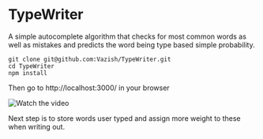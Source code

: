 # TypeWriter
A simple autocomplete algorithm that checks for most common words as well as mistakes and predicts the word being type based simple probability.

    git clone git@github.com:Vazish/TypeWriter.git
    cd TypeWriter
    npm install
Then go to http://localhost:3000/ in your browser

![Watch the video](https://thumbs.gfycat.com/AdventurousFaithfulHawaiianmonkseal-size_restricted.gif)

Next step is to store words user typed and assign more weight to these when writing out. 
